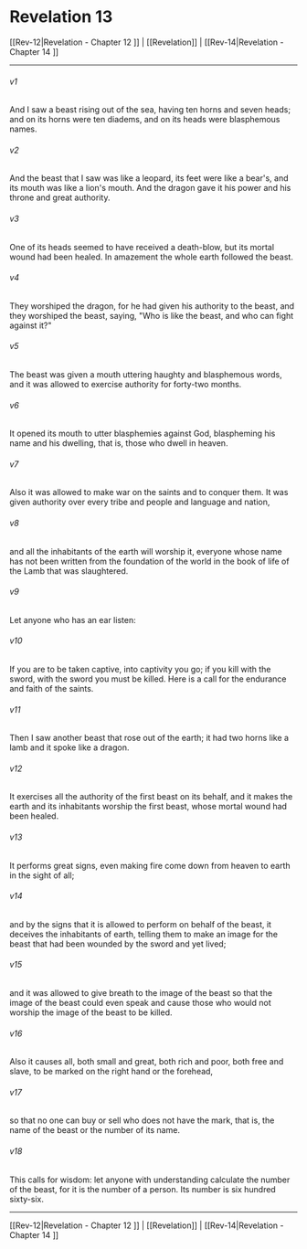 # Revelation 13

[[Rev-12|Revelation - Chapter 12 ]] | [[Revelation]] | [[Rev-14|Revelation - Chapter 14 ]]
***

###### v1
And I saw a beast rising out of the sea, having ten horns and seven heads; and on its horns were ten diadems, and on its heads were blasphemous names.
###### v2
And the beast that I saw was like a leopard, its feet were like a bear's, and its mouth was like a lion's mouth. And the dragon gave it his power and his throne and great authority.
###### v3
One of its heads seemed to have received a death-blow, but its mortal wound had been healed. In amazement the whole earth followed the beast.
###### v4
They worshiped the dragon, for he had given his authority to the beast, and they worshiped the beast, saying, "Who is like the beast, and who can fight against it?"
###### v5
The beast was given a mouth uttering haughty and blasphemous words, and it was allowed to exercise authority for forty-two months.
###### v6
It opened its mouth to utter blasphemies against God, blaspheming his name and his dwelling, that is, those who dwell in heaven.
###### v7
Also it was allowed to make war on the saints and to conquer them. It was given authority over every tribe and people and language and nation,
###### v8
and all the inhabitants of the earth will worship it, everyone whose name has not been written from the foundation of the world in the book of life of the Lamb that was slaughtered.
###### v9
Let anyone who has an ear listen:
###### v10
If you are to be taken captive, into captivity you go; if you kill with the sword, with the sword you must be killed. Here is a call for the endurance and faith of the saints.
###### v11
Then I saw another beast that rose out of the earth; it had two horns like a lamb and it spoke like a dragon.
###### v12
It exercises all the authority of the first beast on its behalf, and it makes the earth and its inhabitants worship the first beast, whose mortal wound had been healed.
###### v13
It performs great signs, even making fire come down from heaven to earth in the sight of all;
###### v14
and by the signs that it is allowed to perform on behalf of the beast, it deceives the inhabitants of earth, telling them to make an image for the beast that had been wounded by the sword and yet lived;
###### v15
and it was allowed to give breath to the image of the beast so that the image of the beast could even speak and cause those who would not worship the image of the beast to be killed.
###### v16
Also it causes all, both small and great, both rich and poor, both free and slave, to be marked on the right hand or the forehead,
###### v17
so that no one can buy or sell who does not have the mark, that is, the name of the beast or the number of its name.
###### v18
This calls for wisdom: let anyone with understanding calculate the number of the beast, for it is the number of a person. Its number is six hundred sixty-six.

***

[[Rev-12|Revelation - Chapter 12 ]] | [[Revelation]] | [[Rev-14|Revelation - Chapter 14 ]]
